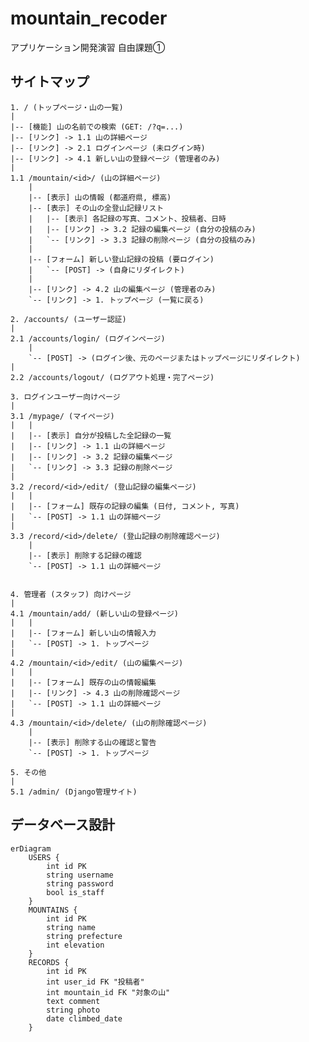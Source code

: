 # mountain_recoder
アプリケーション開発演習 自由課題①

## サイトマップ

    1. / (トップページ・山の一覧)
    |
    |-- [機能] 山の名前での検索 (GET: /?q=...)
    |-- [リンク] -> 1.1 山の詳細ページ
    |-- [リンク] -> 2.1 ログインページ (未ログイン時)
    |-- [リンク] -> 4.1 新しい山の登録ページ (管理者のみ)
    |
    1.1 /mountain/<id>/ (山の詳細ページ)
        |
        |-- [表示] 山の情報 (都道府県, 標高)
        |-- [表示] その山の全登山記録リスト
        |   |-- [表示] 各記録の写真、コメント、投稿者、日時
        |   |-- [リンク] -> 3.2 記録の編集ページ (自分の投稿のみ)
        |   `-- [リンク] -> 3.3 記録の削除ページ (自分の投稿のみ)
        |
        |-- [フォーム] 新しい登山記録の投稿 (要ログイン)
        |   `-- [POST] -> (自身にリダイレクト)
        |
        |-- [リンク] -> 4.2 山の編集ページ (管理者のみ)
        `-- [リンク] -> 1. トップページ (一覧に戻る)

    2. /accounts/ (ユーザー認証)
    |
    2.1 /accounts/login/ (ログインページ)
        |
        `-- [POST] -> (ログイン後、元のページまたはトップページにリダイレクト)
    |
    2.2 /accounts/logout/ (ログアウト処理・完了ページ)

    3. ログインユーザー向けページ
    |
    3.1 /mypage/ (マイページ)
    |   |
    |   |-- [表示] 自分が投稿した全記録の一覧
    |   |-- [リンク] -> 1.1 山の詳細ページ
    |   |-- [リンク] -> 3.2 記録の編集ページ
    |   `-- [リンク] -> 3.3 記録の削除ページ
    |
    3.2 /record/<id>/edit/ (登山記録の編集ページ)
    |   |
    |   |-- [フォーム] 既存の記録の編集 (日付, コメント, 写真)
    |   `-- [POST] -> 1.1 山の詳細ページ
    |
    3.3 /record/<id>/delete/ (登山記録の削除確認ページ)
        |
        |-- [表示] 削除する記録の確認
        `-- [POST] -> 1.1 山の詳細ページ


    4. 管理者 (スタッフ) 向けページ
    |
    4.1 /mountain/add/ (新しい山の登録ページ)
    |   |
    |   |-- [フォーム] 新しい山の情報入力
    |   `-- [POST] -> 1. トップページ
    |
    4.2 /mountain/<id>/edit/ (山の編集ページ)
    |   |
    |   |-- [フォーム] 既存の山の情報編集
    |   |-- [リンク] -> 4.3 山の削除確認ページ
    |   `-- [POST] -> 1.1 山の詳細ページ
    |
    4.3 /mountain/<id>/delete/ (山の削除確認ページ)
        |
        |-- [表示] 削除する山の確認と警告
        `-- [POST] -> 1. トップページ

    5. その他
    |
    5.1 /admin/ (Django管理サイト)

## データベース設計

```mermaid
erDiagram
    USERS {
        int id PK
        string username
        string password
        bool is_staff
    }
    MOUNTAINS {
        int id PK
        string name
        string prefecture
        int elevation
    }
    RECORDS {
        int id PK
        int user_id FK "投稿者"
        int mountain_id FK "対象の山"
        text comment
        string photo
        date climbed_date
    }
```
